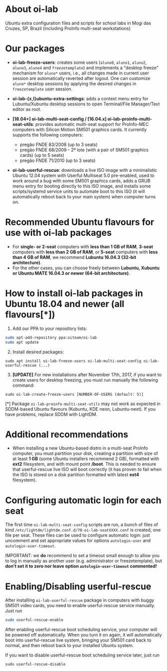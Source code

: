 # About oi-lab

Ubuntu extra configuration files and scripts for school labs in Mogi das Cruzes, SP, Brazil (including ProInfo multi-seat workstations)

# Our packages

- **oi-lab-freeze-users**: creates some users (`aluno0`, `aluno1`, `aluno2`, `aluno3`, `aluno4` and `freezetemplate`) and implements a "desktop freeze" mechanism for `aluno*` users, i.e., all changes made in current user session are automatically reverted after logout. One can customize `aluno*` desktop sessions by applying the desired changes in `freezetemplate` user session.

- **oi-lab-{x,l}ubuntu-extra-settings**: adds a context menu entry for Lubuntu/Xubuntu desktop sessions to open Terminal/File Manager/Text editor as root.

- **[18.04+] oi-lab-multi-seat-config / [16.04.x] oi-lab-proinfo-multi-seat-utils**: provides automatic multi-seat support for ProInfo-MEC computers with Silicon Motion SM501 graphics cards. It currently supports the following computers:

  - pregão FNDE 83/2008 (up to 3 seats)
  - pregão FNDE 68/2009 - 2º lote (with a pair of SM501 graphics cards) (up to 5 seats)
  - pregão FNDE 71/2010 (up to 3 seats)

- **oi-lab-userful-rescue**: downloads a live ISO image with a minimalistic Ubuntu 12.04 system with Userful Multiseat 5.0 pre-enabled, used to work around a bug with some SM501 graphics cards, adds a GRUB menu entry for booting directly to this ISO image, and installs some scripts/systemd service units to automate boot to this ISO (it will automatically reboot back to your main system) when computer turns on.

# Recommended Ubuntu flavours for use with oi-lab packages

- For **single- or 2-seat** computers with **less than 1 GB of RAM**, **3-seat** computers with **less than 2 GB of RAM**, or **5-seat** computers with **less than 4 GB of RAM**, we recommend **Lubuntu 16.04.3 (32-bit architecture)**.
- For the other cases, you can choose freely between **Lubuntu, Xubuntu or Ubuntu MATE 16.04.3 or newer (64-bit architecture)**.

# How to install oi-lab packages in Ubuntu 18.04 and newer (all flavours[*])

1.  Add our PPA to your repository lists:

```bash
sudo apt-add-repository ppa:oiteam/oi-lab
sudo apt update
```

2.  Install desired packages:

```
sudo apt install oi-lab-freeze-users oi-lab-multi-seat-config oi-lab-userful-rescue (...)
```

3.  **[UPDATE]** For new installations after November 17th, 2017, if you want to create users for desktop freezing, you must run manually the following command:

```
sudo oi-lab-create-freeze-users [NUMBER-OF-USERS (default: 5)]
```

[*] Package `oi-lab-proinfo-multi-seat-utils` may not work as expected in SDDM-based Ubuntu flavours (Kubuntu, KDE neon, Lubuntu-next). If you have problems, replace SDDM with LightDM.

# Additional recommendations

- When installing a new Ubuntu-based distro in a multi-seat ProInfo computer, you must partition your disk, creating a partition with size of at least **1 GB** (some Ubuntu installers recommend 2 GB), formatted with **ext2** filesystem, and with mount point **/boot**. This is needed to ensure that userful-rescue live ISO will boot correctly (it has proven to fail when the ISO is stored on a disk partition formatted with latest **ext4** filesystem).

# Configuring automatic login for each seat

The first time `oi-lab-multi-seat-config` scripts are run, a bunch of files of kind `/etc/lightdm/lightdm.conf.d/70-oi-lab-seatXXXX.conf` is created, one file per seat. These files can be used to configure automatic login: just uncomment and set appropriate values for options `autologin-user` and `autologin-user-timeout`.

IMPORTANT: we **do** recommend to set a timeout small enough to allow you to log in manually as another user (e.g. administrator or freezetemplate), but **don't set it to zero nor leave option `autologin-user-timeout` commented!**

# Enabling/Disabling userful-rescue

After installing `oi-lab-userful-rescue` package in computers with buggy SM501 video cards, you need to enable userful-rescue service manually. Just run

```bash
sudo userful-rescue-enable
```

After enabling userful-rescue boot scheduling service, your computer will be powered off automatically. When you turn it on again, it will automatically boot into userful-rescue live system, bringing your SM501 card back to normal, and then reboot back to your installed Ubuntu system.

If you want to disable userful-rescue boot scheduling service later, just run

```
sudo userful-rescue-disable
```
